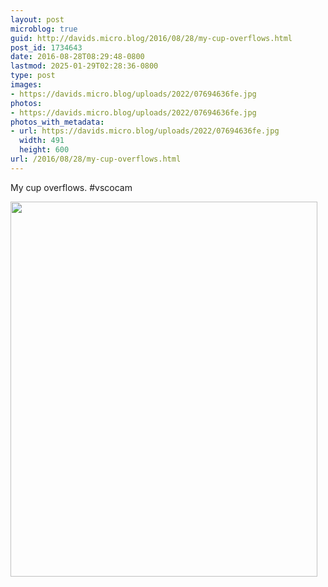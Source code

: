 ```yaml
---
layout: post
microblog: true
guid: http://davids.micro.blog/2016/08/28/my-cup-overflows.html
post_id: 1734643
date: 2016-08-28T08:29:48-0800
lastmod: 2025-01-29T02:28:36-0800
type: post
images:
- https://davids.micro.blog/uploads/2022/07694636fe.jpg
photos:
- https://davids.micro.blog/uploads/2022/07694636fe.jpg
photos_with_metadata:
- url: https://davids.micro.blog/uploads/2022/07694636fe.jpg
  width: 491
  height: 600
url: /2016/08/28/my-cup-overflows.html
---
```

My cup overflows. #vscocam

<img src="/uploads/2022/07694636fe.jpg" width="491" height="600" alt="">
